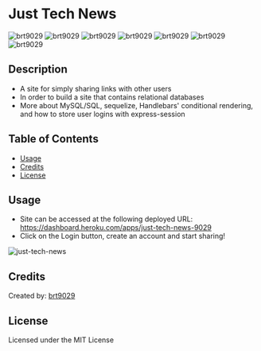 # Just Tech News
![brt9029](https://img.shields.io/badge/-javascript-yellow)
![brt9029](https://img.shields.io/badge/-node.js-brightgreen)
![brt9029](https://img.shields.io/badge/-handlebars-orange)
![brt9029](https://img.shields.io/badge/-mysql2-blueviolet)
![brt9029](https://img.shields.io/badge/-express-green)
![brt9029](https://img.shields.io/badge/-session-ff69b4)
![brt9029](https://img.shields.io/badge/-bcrypt-blue)
## Description
- A site for simply sharing links with other users
- In order to build a site that contains relational databases
- More about MySQL/SQL, sequelize, Handlebars' conditional rendering, and how to store user logins with express-session


## Table of Contents
- [Usage](#usage)
- [Credits](#credits)
- [License](#license)

## Usage
- Site can be accessed at the following deployed URL: https://dashboard.heroku.com/apps/just-tech-news-9029
- Click on the Login button, create an account and start sharing!

![just-tech-news](https://user-images.githubusercontent.com/26530136/195225475-f1c812cb-0162-4822-a457-0759aa183bd7.png)


## Credits
Created by: [brt9029](wwww.github.com/brt9029 "GitHub Profile Link")

## License
Licensed under the MIT License
